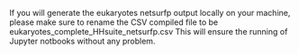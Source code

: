 If you will generate the eukaryotes netsurfp output locally on your machine, please make sure to rename the CSV compiled file to be eukaryotes_complete_HHsuite_netsurfp.csv
This will ensure the running of Jupyter notbooks without any problem.
